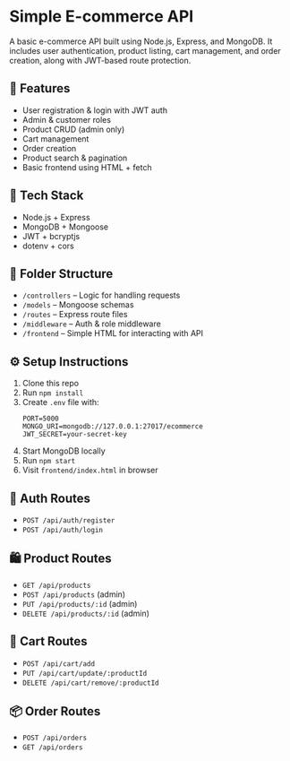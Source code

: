 # Simple E-commerce API

A basic e-commerce API built using Node.js, Express, and MongoDB. It includes user authentication, product listing, cart management, and order creation, along with JWT-based route protection.

## 🔧 Features
- User registration & login with JWT auth
- Admin & customer roles
- Product CRUD (admin only)
- Cart management
- Order creation
- Product search & pagination
- Basic frontend using HTML + fetch

## 🚀 Tech Stack
- Node.js + Express
- MongoDB + Mongoose
- JWT + bcryptjs
- dotenv + cors

## 📂 Folder Structure
- `/controllers` – Logic for handling requests
- `/models` – Mongoose schemas
- `/routes` – Express route files
- `/middleware` – Auth & role middleware
- `/frontend` – Simple HTML for interacting with API

## ⚙️ Setup Instructions
1. Clone this repo
2. Run `npm install`
3. Create `.env` file with:
   ```
   PORT=5000
   MONGO_URI=mongodb://127.0.0.1:27017/ecommerce
   JWT_SECRET=your-secret-key
   ```
4. Start MongoDB locally
5. Run `npm start`
6. Visit `frontend/index.html` in browser

## 🔐 Auth Routes
- `POST /api/auth/register`
- `POST /api/auth/login`

## 🛍 Product Routes
- `GET /api/products`
- `POST /api/products` (admin)
- `PUT /api/products/:id` (admin)
- `DELETE /api/products/:id` (admin)

## 🛒 Cart Routes
- `POST /api/cart/add`
- `PUT /api/cart/update/:productId`
- `DELETE /api/cart/remove/:productId`

## 📦 Order Routes
- `POST /api/orders`
- `GET /api/orders`
